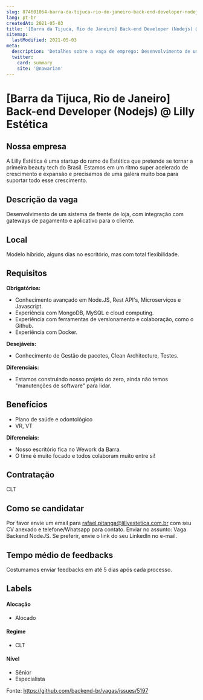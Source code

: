 ```yaml
---
slug: 874601064-barra-da-tijuca-rio-de-janeiro-back-end-developer-nodejs-at-lilly-estetica
lang: pt-br
createdAt: 2021-05-03
title: '[Barra da Tijuca, Rio de Janeiro] Back-end Developer (Nodejs) @ Lilly Estética - Vaga de Emprego'
sitemap:
  lastModified: 2021-05-03
meta:
  description: 'Detalhes sobre a vaga de emprego: Desenvolvimento de um sistema de frente de loja, com integração com gateways de pagamento e aplicativo para o cliente.'
  twitter:
    card: summary
    site: '@nawarian'
---
```


# [Barra da Tijuca, Rio de Janeiro] Back-end Developer (Nodejs) @ Lilly Estética

## Nossa empresa

A Lilly Estética é uma startup do ramo de Estética que pretende se tornar a primeira beauty tech do Brasil. Estamos em um ritmo super acelerado de crescimento e expansão e precisamos de uma galera muito boa para suportar todo esse crescimento.

## Descrição da vaga

Desenvolvimento de um sistema de frente de loja, com integração com gateways de pagamento e aplicativo para o cliente.

## Local

Modelo híbrido, alguns dias no escritório, mas com total flexibilidade.

## Requisitos

**Obrigatórios:**
- Conhecimento avançado em Node.JS, Rest API's, Microserviços e Javascript.
- Experiência com MongoDB, MySQL e cloud computing.
- Experiência com ferramentas de versionamento e colaboração, como o Github.
- Experiência com Docker.

**Desejáveis:**
- Conhecimento de Gestão de pacotes, Clean Architecture, Testes.

**Diferenciais:**
- Estamos construindo nosso projeto do zero, ainda não temos "manutenções de software" para lidar.

## Benefícios

- Plano de saúde e odontológico
- VR, VT

**Diferenciais:**
- Nosso escritório fica no Wework da Barra.
- O time é muito focado e todos colaboram muito entre si!

## Contratação

CLT

## Como se candidatar

Por favor envie um email para rafael.pitanga@lillyestetica.com.br com seu CV anexado e telefone/Whatsapp para contato. Enviar no assunto: Vaga Backend NodeJS.
Se preferir, envie o link do seu LinkedIn no e-mail.

## Tempo médio de feedbacks

Costumamos enviar feedbacks em até 5 dias após cada processo.

## Labels
<!-- retire os labels que não fazem sentido à vaga -->

#### Alocação
- Alocado

#### Regime
- CLT

#### Nível
- Sênior
- Especialista




Fonte: https://github.com/backend-br/vagas/issues/5197